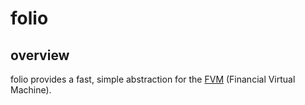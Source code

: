 # folio

## overview

folio provides a fast, simple abstraction for the [FVM](https://www.primitive.xyz/papers/yellow.pdf) (Financial Virtual Machine). 

